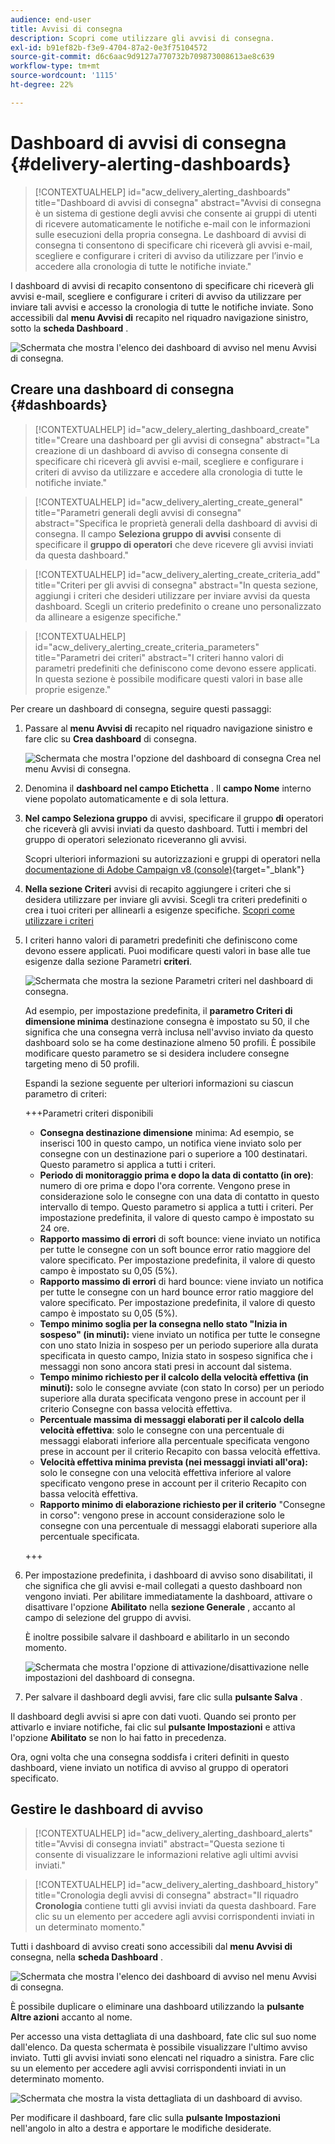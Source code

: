 ```yaml
---
audience: end-user
title: Avvisi di consegna
description: Scopri come utilizzare gli avvisi di consegna.
exl-id: b91ef82b-f3e9-4704-87a2-0e3f75104572
source-git-commit: d6c6aac9d9127a770732b709873008613ae8c639
workflow-type: tm+mt
source-wordcount: '1115'
ht-degree: 22%

---
```


# Dashboard di avvisi di consegna {#delivery-alerting-dashboards}

>[!CONTEXTUALHELP]
>id="acw_delivery_alerting_dashboards"
>title="Dashboard di avvisi di consegna"
>abstract="Avvisi di consegna è un sistema di gestione degli avvisi che consente ai gruppi di utenti di ricevere automaticamente le notifiche e-mail con le informazioni sulle esecuzioni della propria consegna. Le dashboard di avvisi di consegna ti consentono di specificare chi riceverà gli avvisi e-mail, scegliere e configurare i criteri di avviso da utilizzare per l’invio e accedere alla cronologia di tutte le notifiche inviate."

I dashboard di avvisi di recapito consentono di specificare chi riceverà gli avvisi e-mail, scegliere e configurare i criteri di avviso da utilizzare per inviare tali avvisi e accesso la cronologia di tutte le notifiche inviate. Sono accessibili dal **menu Avvisi di** recapito nel riquadro navigazione sinistro, sotto la **scheda Dashboard** .

![Schermata che mostra l&#39;elenco dei dashboard di avviso nel menu Avvisi di consegna.](assets/alerting-dashboard-list.png)

## Creare una dashboard di consegna {#dashboards}

>[!CONTEXTUALHELP]
>id="acw_delery_alerting_dashboard_create"
>title="Creare una dashboard per gli avvisi di consegna"
>abstract="La creazione di un dashboard di avviso di consegna consente di specificare chi riceverà gli avvisi e-mail, scegliere e configurare i criteri di avviso da utilizzare e accedere alla cronologia di tutte le notifiche inviate."

>[!CONTEXTUALHELP]
>id="acw_delivery_alerting_create_general"
>title="Parametri generali degli avvisi di consegna"
>abstract="Specifica le proprietà generali della dashboard di avvisi di consegna. Il campo **Seleziona gruppo di avvisi** consente di specificare il **gruppo di operatori** che deve ricevere gli avvisi inviati da questa dashboard."

>[!CONTEXTUALHELP]
>id="acw_delivery_alerting_create_criteria_add"
>title="Criteri per gli avvisi di consegna"
>abstract="In questa sezione, aggiungi i criteri che desideri utilizzare per inviare avvisi da questa dashboard. Scegli un criterio predefinito o creane uno personalizzato da allineare a esigenze specifiche."

>[!CONTEXTUALHELP]
>id="acw_delivery_alerting_create_criteria_parameters"
>title="Parametri dei criteri"
>abstract="I criteri hanno valori di parametri predefiniti che definiscono come devono essere applicati. In questa sezione è possibile modificare questi valori in base alle proprie esigenze."

Per creare un dashboard di consegna, seguire questi passaggi:

1. Passare al **menu Avvisi di** recapito nel riquadro navigazione sinistro e fare clic su **Crea dashboard** di consegna.

   ![Schermata che mostra l&#39;opzione del dashboard di consegna Crea nel menu Avvisi di consegna.](assets/alerting-dashboard.png)

1. Denomina il **dashboard nel campo Etichetta** . Il **campo Nome** interno viene popolato automaticamente e di sola lettura.

1. **Nel campo Seleziona gruppo** di avvisi, specificare il gruppo **di** operatori che riceverà gli avvisi inviati da questo dashboard. Tutti i membri del gruppo di operatori selezionato riceveranno gli avvisi.

   Scopri ulteriori informazioni su autorizzazioni e gruppi di operatori nella [documentazione di Adobe Campaign v8 (console)](https://experienceleague.adobe.com/it/docs/campaign/campaign-v8/admin/permissions/gs-permissions){target="_blank"}

1. **Nella sezione Criteri** avvisi di recapito aggiungere i criteri che si desidera utilizzare per inviare gli avvisi. Scegli tra criteri predefiniti o crea i tuoi criteri per allinearli a esigenze specifiche. [Scopri come utilizzare i criteri](../msg/delivery-alerting-criteria.md)

1. I criteri hanno valori di parametri predefiniti che definiscono come devono essere applicati. Puoi modificare questi valori in base alle tue esigenze dalla sezione Parametri **criteri**.

   ![Schermata che mostra la sezione Parametri criteri nel dashboard di consegna.](assets/alerting-criteria-parameters.png)

   Ad esempio, per impostazione predefinita, il **parametro Criteri di dimensione minima** destinazione consegna è impostato su 50, il che significa che una consegna verrà inclusa nell&#39;avviso inviato da questo dashboard solo se ha come destinazione almeno 50 profili. È possibile modificare questo parametro se si desidera includere consegne targeting meno di 50 profili.

   Espandi la sezione seguente per ulteriori informazioni su ciascun parametro di criteri:

   +++Parametri criteri disponibili

   * **Consegna destinazione dimensione** minima: Ad esempio, se inserisci 100 in questo campo, un notifica viene inviato solo per consegne con un destinazione pari o superiore a 100 destinatari. Questo parametro si applica a tutti i criteri.
   * **Periodo di monitoraggio prima e dopo la data di contatto (in ore)**: numero di ore prima e dopo l&#39;ora corrente. Vengono prese in considerazione solo le consegne con una data di contatto in questo intervallo di tempo. Questo parametro si applica a tutti i criteri. Per impostazione predefinita, il valore di questo campo è impostato su 24 ore.
   * **Rapporto massimo di errori** di soft bounce: viene inviato un notifica per tutte le consegne con un soft bounce error ratio maggiore del valore specificato. Per impostazione predefinita, il valore di questo campo è impostato su 0,05 (5%).
   * **Rapporto massimo di errori** di hard bounce: viene inviato un notifica per tutte le consegne con un hard bounce error ratio maggiore del valore specificato. Per impostazione predefinita, il valore di questo campo è impostato su 0,05 (5%).
   * **Tempo minimo soglia per la consegna nello stato &quot;Inizia in sospeso&quot; (in minuti):** viene inviato un notifica per tutte le consegne con uno stato Inizia in sospeso per un periodo superiore alla durata specificata in questo campo, Inizia stato in sospeso significa che i messaggi non sono ancora stati presi in account dal sistema.
   * **Tempo minimo richiesto per il calcolo della velocità effettiva (in minuti):** solo le consegne avviate (con stato In corso) per un periodo superiore alla durata specificata vengono prese in account per il criterio Consegne con bassa velocità effettiva.
   * **Percentuale massima di messaggi elaborati per il calcolo della velocità effettiva**: solo le consegne con una percentuale di messaggi elaborati inferiore alla percentuale specificata vengono prese in account per il criterio Recapito con bassa velocità effettiva.
   * **Velocità effettiva minima prevista (nei messaggi inviati all&#39;ora):** solo le consegne con una velocità effettiva inferiore al valore specificato vengono prese in account per il criterio Recapito con bassa velocità effettiva.
   * **Rapporto minimo di elaborazione richiesto per il criterio** &quot;Consegne in corso&quot;: vengono prese in account considerazione solo le consegne con una percentuale di messaggi elaborati superiore alla percentuale specificata.

   +++

1. Per impostazione predefinita, i dashboard di avviso sono disabilitati, il che significa che gli avvisi e-mail collegati a questo dashboard non vengono inviati. Per abilitare immediatamente la dashboard, attivare o disattivare l&#39;opzione **Abilitato** nella **sezione Generale** , accanto al campo di selezione del gruppo di avvisi.

   È inoltre possibile salvare il dashboard e abilitarlo in un secondo momento.

   ![Schermata che mostra l&#39;opzione di attivazione/disattivazione nelle impostazioni del dashboard di consegna.](assets/alerting-dashboard-enable.png)

1. Per salvare il dashboard degli avvisi, fare clic sulla **pulsante Salva** .

Il dashboard degli avvisi si apre con dati vuoti. Quando sei pronto per attivarlo e inviare notifiche, fai clic sul **pulsante Impostazioni** e attiva l&#39;opzione **Abilitato** se non lo hai fatto in precedenza.

Ora, ogni volta che una consegna soddisfa i criteri definiti in questo dashboard, viene inviato un notifica di avviso al gruppo di operatori specificato.

## Gestire le dashboard di avviso

>[!CONTEXTUALHELP]
>id="acw_delivery_alerting_dashboard_alerts"
>title="Avvisi di consegna inviati"
>abstract="Questa sezione ti consente di visualizzare le informazioni relative agli ultimi avvisi inviati."

>[!CONTEXTUALHELP]
>id="acw_delivery_alerting_dashboard_history"
>title="Cronologia degli avvisi di consegna"
>abstract="Il riquadro **Cronologia** contiene tutti gli avvisi inviati da questa dashboard. Fare clic su un elemento per accedere agli avvisi corrispondenti inviati in un determinato momento."

Tutti i dashboard di avviso creati sono accessibili dal **menu Avvisi di** consegna, nella **scheda Dashboard** .

![Schermata che mostra l&#39;elenco dei dashboard di avviso nel menu Avvisi di consegna.](assets/alerting-dashboard-list.png)

È possibile duplicare o eliminare una dashboard utilizzando la **pulsante Altre azioni** accanto al nome.

Per accesso una vista dettagliata di una dashboard, fate clic sul suo nome dall&#39;elenco. Da questa schermata è possibile visualizzare l&#39;ultimo avviso inviato. Tutti gli avvisi inviati sono elencati nel riquadro a sinistra. Fare clic su un elemento per accedere agli avvisi corrispondenti inviati in un determinato momento.

![Schermata che mostra la vista dettagliata di un dashboard di avviso.](assets/alerting-dashboard-details.png)

Per modificare il dashboard, fare clic sulla **pulsante Impostazioni** nell&#39;angolo in alto a destra e apportare le modifiche desiderate.